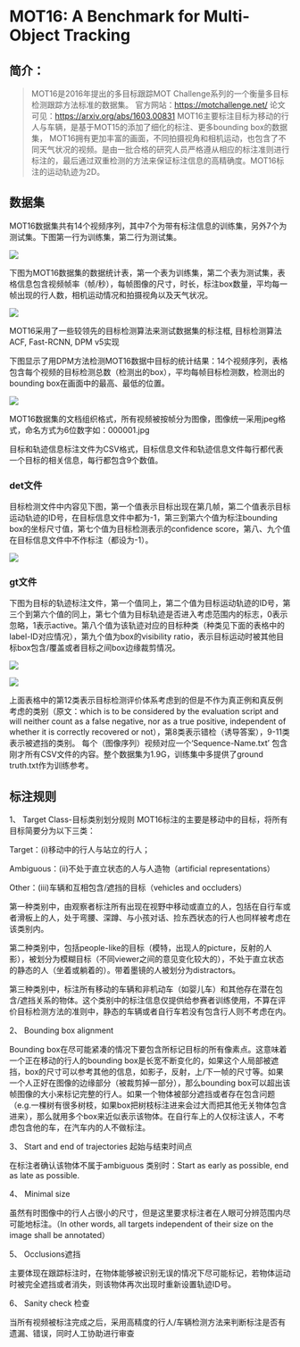 # MOT16: A Benchmark for Multi-Object Tracking 
## 简介：
> MOT16是2016年提出的多目标跟踪MOT Challenge系列的一个衡量多目标检测跟踪方法标准的数据集。 
> 官方网站：https://motchallenge.net/ 论文可见：https://arxiv.org/abs/1603.00831 
> MOT16主要标注目标为移动的行人与车辆，是基于MOT15的添加了细化的标注、更多bounding box的数据集， MOT16拥有更加丰富的画面，不同拍摄视角和相机运动，也包含了不同天气状况的视频。是由一批合格的研究人员严格遵从相应的标注准则进行标注的，最后通过双重检测的方法来保证标注信息的高精确度。MOT16标注的运动轨迹为2D。

## 数据集
MOT16数据集共有14个视频序列，其中7个为带有标注信息的训练集，另外7个为测试集。下图第一行为训练集，第二行为测试集。 

![](/pics/mot1.jpg)

下图为MOT16数据集的数据统计表，第一个表为训练集，第二个表为测试集，表格信息包含视频帧率（帧/秒），每帧图像的尺寸，时长，标注box数量，平均每一帧出现的行人数，相机运动情况和拍摄视角以及天气状况。 

![](/pics/mot2.jpg)

MOT16采用了一些较领先的目标检测算法来测试数据集的标注框, 目标检测算法ACF, Fast-RCNN, DPM v5实现

下图显示了用DPM方法检测MOT16数据中目标的统计结果：14个视频序列，表格包含每个视频的目标检测总数（检测出的box），平均每帧目标检测数，检测出的bounding box在画面中的最高、最低的位置。 

![](/pics/mot3.jpg)

MOT16数据集的文档组织格式，所有视频被按帧分为图像，图像统一采用jpeg格式，命名方式为6位数字如：000001.jpg

目标和轨迹信息标注文件为CSV格式，目标信息文件和轨迹信息文件每行都代表一个目标的相关信息，每行都包含9个数值。

### det文件
目标检测文件中内容见下图，第一个值表示目标出现在第几帧，第二个值表示目标运动轨迹的ID号，在目标信息文件中都为-1，第三到第六个值为标注bounding box的坐标尺寸值，第七个值为目标检测表示的confidence score，第八、九个值在目标信息文件中不作标注（都设为-1）。 

![](/pics/mot4.jpg)

### gt文件
下图为目标的轨迹标注文件，第一个值同上，第二个值为目标运动轨迹的ID号，第三个到第六个值的同上，第七个值为目标轨迹是否进入考虑范围内的标志，0表示忽略，1表示active。第八个值为该轨迹对应的目标种类（种类见下面的表格中的label-ID对应情况），第九个值为box的visibility ratio，表示目标运动时被其他目标box包含/覆盖或者目标之间box边缘裁剪情况。 

![](/pics/mot5.jpg)

![](/pics/mot6.jpg)

上面表格中的第12类表示目标检测评价体系考虑到的但是不作为真正例和真反例考虑的类别（原文：which is to be considered by the evaluation script and will neither count as a false negative, nor as a true positive, independent of whether it is correctly recovered or not），第8类表示错检（诱导答案），9-11类表示被遮挡的类别。 
每个（图像序列）视频对应一个‘Sequence-Name.txt’ 包含刚才所有CSV文件的内容。整个数据集为1.9G，训练集中多提供了ground truth.txt作为训练参考。

## 标注规则

1、 Target Class-目标类别划分规则 
MOT16标注的主要是移动中的目标，将所有目标简要分为以下三类： 

Target：(i)移动中的行人与站立的行人； 

Ambiguous：(ii)不处于直立状态的人与人造物（artificial representations） 

Other：(iii)车辆和互相包含/遮挡的目标（vehicles and occluders） 

第一种类别中，由观察者标注所有出现在视野中移动或直立的人，包括在自行车或者滑板上的人，处于弯腰、深蹲、与小孩对话、捡东西状态的行人也同样被考虑在该类别内。 

第二种类别中，包括people-like的目标（模特，出现人的picture，反射的人影），被划分为模糊目标（不同viewer之间的意见变化较大的），不处于直立状态的静态的人（坐着或躺着的）。带着墨镜的人被划分为distractors。 

第三种类别中，标注所有移动的车辆和非机动车（如婴儿车）和其他存在潜在包含/遮挡关系的物体。这个类别中的标注信息仅提供给参赛者训练使用，不算在评价目标检测方法的准则中，静态的车辆或者自行车若没有包含行人则不考虑在内。 

2、 Bounding box alignment 

Bounding box在尽可能紧凑的情况下要包含所标记目标的所有像素点。这意味着一个正在移动的行人的bounding box是长宽不断变化的，如果这个人局部被遮挡，box的尺寸可以参考其他的信息，如影子，反射，上/下一帧的尺寸等。如果一个人正好在图像的边缘部分（被裁剪掉一部分），那么bounding box可以超出该帧图像的大小来标记完整的行人。如果一个物体被部分遮挡或者存在包含问题（e.g.一棵树有很多树枝，如果box把树枝标注进来会过大而把其他无关物体包含进来），那么就用多个box来近似表示该物体。在自行车上的人仅标注该人，不考虑包含他的车，在汽车内的人不做标注。 

3、 Start and end of trajectories 起始与结束时间点 

在标注者确认该物体不属于ambiguous 类别时：Start as early as possible, end as late as possible. 

4、 Minimal size 

虽然有时图像中的行人占很小的尺寸，但是这里要求标注者在人眼可分辨范围内尽可能地标注。（In other words, all targets independent of their size on the image shall be annotated） 

5、 Occlusions遮挡 

主要体现在跟踪标注时，在物体能够被识别无误的情况下尽可能标记，若物体运动时被完全遮挡或者消失，则该物体再次出现时重新设置轨迹ID号。 

6、 Sanity check 检查 

当所有视频被标注完成之后，采用高精度的行人/车辆检测方法来判断标注是否有遗漏、错误，同时人工协助进行审查


